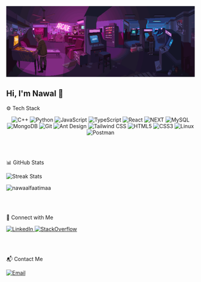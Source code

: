 <img src="https://github.com/nawaalfaatimaa/nawaalfaatimaa/blob/main/header_4.gif" width="100%" height="80%" />
<spacer width="20"></spacer>
<div>
<h2>Hi, I'm Nawal 🌱</h2>

 ⚙️ Tech Stack
<div align="center">

![C++](https://img.shields.io/badge/C++-00599C?style=for-the-badge&logo=c%2B%2B&logoColor=white)
![Python](https://img.shields.io/badge/Python-3776AB?style=for-the-badge&logo=python&logoColor=white)
![JavaScript](https://img.shields.io/badge/JavaScript-F7DF1E?style=for-the-badge&logo=javascript&logoColor=black)
![TypeScript](https://img.shields.io/badge/TypeScript-3178C6?style=for-the-badge&logo=typescript&logoColor=white)
![React](https://img.shields.io/badge/React-61DAFB?style=for-the-badge&logo=react&logoColor=black)
![NEXT](https://img.shields.io/badge/Next.js-000000?style=for-the-badge&logo=nextdotjs&logoColor=white)
![MySQL](https://img.shields.io/badge/MySQL-4479A1?style=for-the-badge&logo=mysql&logoColor=white)
![MongoDB](https://img.shields.io/badge/MongoDB-4EA94B?style=for-the-badge&logo=mongodb&logoColor=white)
![Git](https://img.shields.io/badge/Git-F05032?style=for-the-badge&logo=git&logoColor=white)
![Ant Design](https://img.shields.io/badge/Ant%20Design-0170FE?style=for-the-badge&logo=antdesign&logoColor=white)
![Tailwind CSS](https://img.shields.io/badge/Tailwind_CSS-38B2AC?style=for-the-badge&logo=tailwind-css&logoColor=white)
![HTML5](https://img.shields.io/badge/HTML5-E34F26?style=for-the-badge&logo=html5&logoColor=white)
![CSS3](https://img.shields.io/badge/CSS3-1572B6?style=for-the-badge&logo=css3&logoColor=white)
![Linux](https://img.shields.io/badge/Linux-FCC624?style=for-the-badge&logo=linux&logoColor=black)
![Postman](https://img.shields.io/badge/Postman-000000?style=for-the-badge&logo=postman&logoColor=white)

</div>
<br/><br/>

📊 GitHub Stats

<div align="left">

![Streak Stats](https://github-readme-streak-stats.herokuapp.com/?user=nawaalfaatimaa&layout=compact&theme=transparent) 
</div>

<p align="left"> <img src="https://komarev.com/ghpvc/?username=nawaalfaatimaa&label=Profile%20views&color=0e75b6&style=flat" alt="nawaalfaatimaa"/> </p>

<br/><br/>

🔗 Connect with Me
    <p>
      <a href="https://www.linkedin.com/in/nawal-fatima-961008247/">
        <img src="https://img.shields.io/badge/LinkedIn-blue?style=for-the-badge&logo=linkedin" alt="LinkedIn">
      </a>
      <a href="https://stackoverflow.com/users/28072416/nawaalfaatimaa">
        <img src="https://img.shields.io/badge/Stack%20Overflow-F58025?style=for-the-badge&logo=stackoverflow&logoColor=white" alt="StackOverflow">
      </a>

<br/><br/>

📬 Contact Me

[![Email](https://img.shields.io/badge/Email-red?style=for-the-badge&logo=gmail&logoColor=white)](mailto:nawaalfaatimaa@gmail.com)




